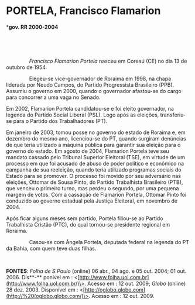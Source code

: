 PORTELA, Francisco Flamarion
============================

\***gov. RR 2000-2004**

 

 

                *Francisco Flamarion Portela* nasceu em Coreaú (CE) no
dia 13 de outubro de 1954.

                Elegeu-se vice-governador de Roraima em 1998, na chapa
liderada por Neudo Campos, do Partido Progressista Brasileiro (PPB).
Assumiu o governo em 2000, quando o governador afastou-se do cargo para
concorrer a uma vaga no Senado.

Em 2002, Flamarion Portela candidatou-se e foi eleito governador, na
legenda do Partido Social Liberal (PSL). Logo após as eleições,
transferiu-se para o Partido dos Trabalhadores (PT).

Em janeiro de 2003, tomou posse no governo do estado de Roraima e, em
dezembro do mesmo ano, licenciou-se do PT, quando surgiram denúncias de
que teria utilizado a máquina pública para garantir sua eleição para o
governo do estado. Em agosto de 2004, Flamarion Portela teve seu mandato
cassado pelo Tribunal Superior Eleitoral (TSE), em virtude de um
processo em que foi acusado de abuso de poder político e econômico na
campanha de sua reeleição, quando teria utilizado programas sociais do
Estado para se promover. O processo foi movido por seu adversário nas
eleições, Ottomar de Sousa Pinto, do Partido Trabalhista Brasileiro
(PTB), que venceu o primeiro turno, mas perdeu o segundo, por uma
pequena margem de votos. Com a cassação de Flamarion Portela, Ottomar
Pinto foi conduzido ao governo estadual pela Justiça Eleitoral, em
novembro de 2004.

Após ficar alguns meses sem partido, Portela filiou-se ao Partido
Trabalhista Cristão (PTC), do qual tornou-se presidente regional em
Roraima.

                Casou-se com Ângela Portela, deputada federal na legenda
do PT da Bahia, com quem teve duas filhas.

 

**FONTES**: *Folha de S.Paulo* (online) 06 abr., 04 ago. e 05 out. 2004;
01 out. 2006. Dis**-** ponivel em :
\<[http://www.folha.uol.com.br](http://www.folha.uol.com.br/)\>. Acesso
em : 12 out. 2009; *Globo* (online) 28 dez. 2003. Disponível em :
\<[http://oglobo.globo.com](http://%20(oglobo.globo.com/)\>. Acesso em :
12 out. 2009.

 
